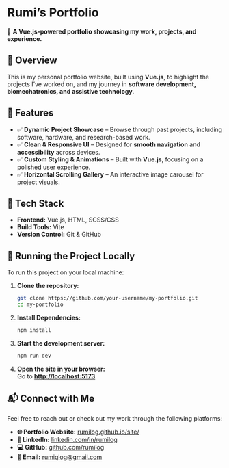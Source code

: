# **Rumi’s Portfolio**  

🚀 **A Vue.js-powered portfolio showcasing my work, projects, and experience.**  

## **🔹 Overview**  
This is my personal portfolio website, built using **Vue.js**, to highlight the projects I’ve worked on, and my journey in **software development, biomechatronics, and assistive technology**.  

## **🔹 Features**  
- ✅ **Dynamic Project Showcase** – Browse through past projects, including software, hardware, and research-based work.  
- ✅ **Clean & Responsive UI** – Designed for **smooth navigation** and **accessibility** across devices.  
- ✅ **Custom Styling & Animations** – Built with **Vue.js**, focusing on a polished user experience.  
- ✅ **Horizontal Scrolling Gallery** – An interactive image carousel for project visuals.  

## **🔹 Tech Stack**  
- **Frontend:** Vue.js, HTML, SCSS/CSS  
- **Build Tools:** Vite  
- **Version Control:** Git & GitHub  

## **🔹 Running the Project Locally**  
To run this project on your local machine:  

1. **Clone the repository:**  
   ```sh
   git clone https://github.com/your-username/my-portfolio.git
   cd my-portfolio
2. **Install Dependencies:**
   ```sh
   npm install
3. **Start the development server:**
   ```sh
   npm run dev
4. **Open the site in your browser:**  
      Go to **[http://localhost:5173](http://localhost:5173/)**

## 📬 Connect with Me  

Feel free to reach out or check out my work through the following platforms:  

- **🌐 Portfolio Website:** <a href="https://rumilog.github.io/site/" target="_blank">rumilog.github.io/site/</a>  
- **💼 LinkedIn:** <a href="https://linkedin.com/in/rumilog" target="_blank">linkedin.com/in/rumilog</a>  
- **💻 GitHub:** <a href="https://github.com/rumilog" target="_blank">github.com/rumilog</a>  
- **📧 Email:** <a href="mailto:rumiqlog@gmail.com" target="_blank">rumiqlog@gmail.com</a>  

